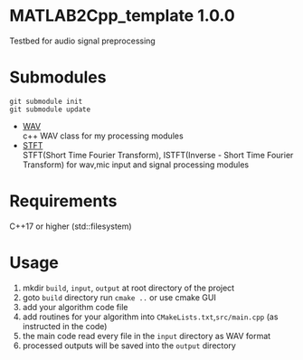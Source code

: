 # MATLAB2Cpp_template 1.0.0
Testbed for audio signal preprocessing

# Submodules
 
```
git submodule init
git submodule update
```

+ [WAV](https://github.com/kooBH/WAV)  
c++ WAV class for my processing modules  
+ [STFT](https://github.com/kooBH/STFT)  
STFT(Short Time Fourier Transform), ISTFT(Inverse - Short Time Fourier Transform)  for wav,mic input and signal processing modules

# Requirements
C++17 or higher (std::filesystem)  

# Usage
1. mkdir ```build```, ```input```, ```output``` at root directory of the project
2. goto ```build``` directory run ```cmake ..``` or use cmake GUI 
2. add your algorithm code file
3. add routines for your algorithm into ```CMakeLists.txt```,```src/main.cpp```  (as instructed in the code)
4. the main code read every file in the ```input``` directory as WAV format
5. processed outputs will be saved into the ```output``` directory
